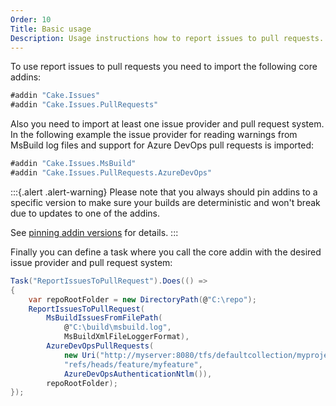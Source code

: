 ```yaml
---
Order: 10
Title: Basic usage
Description: Usage instructions how to report issues to pull requests.
---
```

To use report issues to pull requests you need to import the following core addins:

```csharp
#addin "Cake.Issues"
#addin "Cake.Issues.PullRequests"
```

Also you need to import at least one issue provider and pull request system.
In the following example the issue provider for reading warnings from MsBuild log files
and support for Azure DevOps pull requests is imported:

```csharp
#addin "Cake.Issues.MsBuild"
#addin "Cake.Issues.PullRequests.AzureDevOps"
```

:::{.alert .alert-warning}
Please note that you always should pin addins to a specific version to make sure your builds are deterministic and
won't break due to updates to one of the addins.

See [pinning addin versions](https://cakebuild.net/docs/tutorials/pinning-cake-version#pinning-addin-version) for details.
:::

Finally you can define a task where you call the core addin with the desired issue provider and pull request system:

```csharp
Task("ReportIssuesToPullRequest").Does(() =>
{
    var repoRootFolder = new DirectoryPath(@"C:\repo");
    ReportIssuesToPullRequest(
        MsBuildIssuesFromFilePath(
            @"C:\build\msbuild.log",
            MsBuildXmlFileLoggerFormat),
        AzureDevOpsPullRequests(
            new Uri("http://myserver:8080/tfs/defaultcollection/myproject/_git/myrepository"),
            "refs/heads/feature/myfeature",
            AzureDevOpsAuthenticationNtlm()),
        repoRootFolder);
});
```